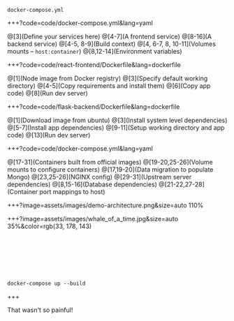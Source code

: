 
`docker-compose.yml`

+++?code=code/docker-compose.yml&lang=yaml

@[3](Define your services here)
@[4-7](A frontend service)
@[8-16](A backend service)
@[4-5, 8-9](Build context)
@[4, 6-7, 8, 10-11](Volumes mounts – <span class="gray">`host:container`</span>)
@[8,12-14](Environment variables)

+++?code=code/react-frontend/Dockerfile&lang=dockerfile

@[1](Node image from Docker registry)
@[3](Specify default working directory)
@[4-5](Copy requirements and install them)
@[6](Copy app code)
@[8](Run dev server)

+++?code=code/flask-backend/Dockerfile&lang=dockerfile

@[1](Download image from ubuntu)
@[3](Install system level dependencies)
@[5-7](Install app dependencies)
@[9-11](Setup working directory and app code)
@[13](Run dev server)

+++?code=code/docker-compose.yml&lang=yaml

@[17-31](Containers built from official images)
@[19-20,25-26](Volume mounts to configure containers)
@[17,19-20](Data migration to populate Mongo)
@[23,25-26](NGINX config)
@[29-31](Upstream server dependencies)
@[8,15-16](Database dependencies)
@[21-22,27-28](Container port mappings to host)

+++?image=assets/images/demo-architecture.png&size=auto 110%

+++?image=assets/images/whale_of_a_time.jpg&size=auto 35%&color=rgb(33, 178, 143)

<br><br><br><br><br><br>
<span class="white">`docker-compose up --build`</span>

+++


That wasn't so painful!

